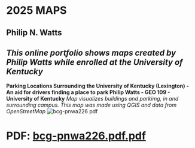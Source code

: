 # 2025 MAPS
## **Philip N. Watts**
## _This online portfolio shows maps created by Philip Watts while enrolled at the University of Kentucky_

**Parking Locations Surrounding the University of Kentucky (Lexington) - An aid for drivers finding a place to park
Philip Watts - GEO 109 - University of Kentucky**
_Map visualizes buildings and parkimg, in and surrounding campus. This map was made using QGIS and data from OpenStreetMap_
![bcg-pnwa226 pdf](https://github.com/user-attachments/assets/a8adb11d-47ee-4040-a530-83cd4d95c1ec)
# PDF: [bcg-pnwa226.pdf.pdf](https://github.com/user-attachments/files/19693306/bcg-pnwa226.pdf.pdf)


